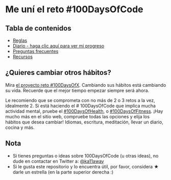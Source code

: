 # Me uní el reto #100DaysOfCode

## Tabla de contenidos

- [Reglas](reglas.md)
- [Diario - haga clic aquí para ver mi progreso](diario.md)
- [Preguntas frecuentes](preguntas_frecuentes.md)
- [Recursos](recursos.md)

## ¿Quieres cambiar otros hábitos?

Mira [el proyecto reto #100DaysOfX](http://100daysofx.com/). Cambiando sus hábitos está cambiando su vida. Recuerde que el mejor tiempo empezar siempre será ahora.

Le recomiendo que se comprometa con no más de 2 o 3 retos a la vez, idealmente 2. Si está haciendo el # 100DaysOfCode que implica mucha actividad mental, pruebe el [#100DaysOfHealth](http://100daysofx.com/where-x-is/health/), o [#100DaysOfFitness](http://100daysofx.com/challenges/). ¡Hay mucho más en el sitio web, compruebe todas las opciones y elija los hábitos que desea cambiar! Idiomas, escritura, meditación, llevar un diario, cocina y más.

## Nota

- Si tienes preguntas o ideas sobre 100DaysOfCode (u otras ideas), no dude en contactar en Twitter a: [@ka11away](https://twitter.com/ka11away)
- Si le gusta este repositorio y lo encuentra útil, por favor, considera &#9733; darle un estrella (en la parte superior derecha :)
